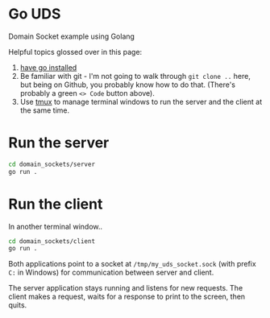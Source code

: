 # Go UDS

Domain Socket example using Golang

Helpful topics glossed over in this page:

1. [have go installed](https://go.dev/doc/install)
2. Be familiar with git - I'm not going to walk through `git clone ..` here, but being on Github, you probably know how to do that. (There's probably a green `<> Code` button above).
3. Use [tmux](https://github.com/tmux/tmux/wiki) to manage terminal windows to run the server and the client at the same time.

# Run the server

```bash
cd domain_sockets/server
go run .
```

# Run the client

In another terminal window..

```bash
cd domain_sockets/client
go run .
```

Both applications point to a socket at `/tmp/my_uds_socket.sock` (with prefix `C:` in Windows) for communication between server and client.

The server application stays running and listens for new requests. The client makes a request, waits for a response to print to the screen, then quits.

